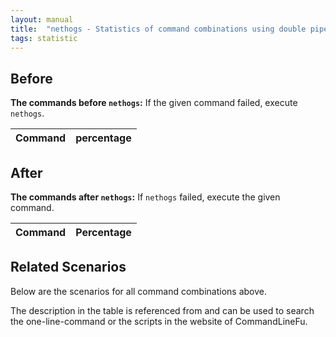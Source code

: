 ```yaml
---
layout: manual
title:  "nethogs - Statistics of command combinations using double pipe"
tags: statistic
---
```


## Before

__The commands before `nethogs`:__ If the given command failed, execute `nethogs`.

| Command | percentage |
|--------|--------|



## After

__The commands after `nethogs`:__ If `nethogs` failed, execute the given command.

| Command | Percentage | 
|-------|--------|



## Related Scenarios

Below are the scenarios for all command combinations above.

The description in the table is referenced from and can be used to search the one-line-command or the scripts in the website of CommandLineFu.




